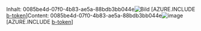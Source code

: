 <span data-ttu-id="c4120-101">Inhalt: 0085be4d-07f0-4b83-ae5a-88bdb3bb044e![Bild](810c4107-2859-4e31-808e-d1b8a6263f4c.png)
[AZURE.INCLUDE [b-token](c4e8582f-99a1-465a-adfa-56b787b4f9a9.md)]</span><span class="sxs-lookup"><span data-stu-id="c4120-101">Content: 0085be4d-07f0-4b83-ae5a-88bdb3bb044e![image](810c4107-2859-4e31-808e-d1b8a6263f4c.png)
[AZURE.INCLUDE [b-token](c4e8582f-99a1-465a-adfa-56b787b4f9a9.md)]</span></span>
